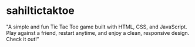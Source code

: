# sahiltictaktoe
"A simple and fun Tic Tac Toe game built with HTML, CSS, and JavaScript. Play against a friend, restart anytime, and enjoy a clean, responsive design. Check it out!"
